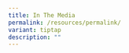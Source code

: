 ```yaml
---
title: In The Media
permalink: /resources/permalink/
variant: tiptap
description: ""
---
```

<p></p>